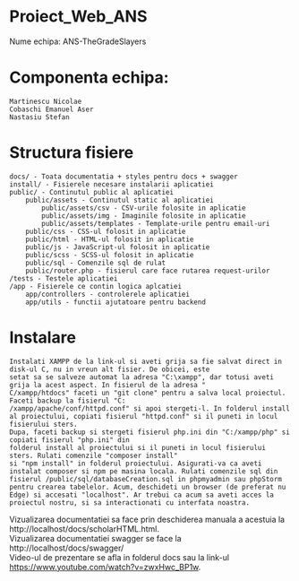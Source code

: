 # Proiect_Web_ANS

Nume echipa: ANS-TheGradeSlayers

# Componenta echipa:

    Martinescu Nicolae
    Cobaschi Emanuel Aser
    Nastasiu Stefan

# Structura fisiere

    docs/ - Toata documentatia + styles pentru docs + swagger
    install/ - Fisierele necesare instalarii aplicatiei
    public/ - Continutul public al aplicatiei
        public/assets - Continutul static al aplicatiei
            public/assets/csv - CSV-urile folosite in aplicatie
            public/assets/img - Imaginile folosite in aplicatie
            public/assets/templates - Template-urile pentru email-uri
        public/css - CSS-ul folosit in aplicatie
        public/html - HTML-ul folosit in aplicatie
        public/js - JavaScript-ul folosit in aplicatie
        public/scss - SCSS-ul folosit in aplicatie
        public/sql - Comenzile sql de rulat
        public/router.php - fisierul care face rutarea request-urilor
    /tests - Testele aplicatiei   
    /app - Fisierele ce contin logica aplcatiei
        app/controllers - controlerele aplicatiei
        app/utils - functii ajutatoare pentru backend

# Instalare

    Instalati XAMPP de la link-ul si aveti grija sa fie salvat direct in disk-ul C, nu in vreun alt fisier. De obicei, este
    setat sa se salveze automat la adresa "C:\xampp", dar totusi aveti grija la acest aspect. In fisierul de la adresa "
    C/xampp/htdocs" faceti un "git clone" pentru a salva local proiectul. Faceti backup la fisierul "C:
    /xampp/apache/conf/httpd.conf" si apoi stergeti-l. In folderul install al proiectului, copiati fisierul "httpd.conf" si il puneti in locul fisierului sters.
    Dupa, faceti backup si stergeti fisierul php.ini din "C:/xampp/php" si copiati fisierul "php.ini" din
    folderul install al proiectului si il puneti in locul fisierului sters. Rulati comenzile "composer install" 
    si "npm install" in folderul proiectului. Asigurati-va ca aveti instalat composer si npm pe masina locala. Rulati comenzile sql din fisierul /public/sql/databaseCreation.sql in phpmyadmin sau phpStorm pentru crearea tabelelor. Acum, deschideti un browser (de preferat nu Edge) si accesati "localhost". Ar trebui ca acum sa aveti acces la proiectul nostru, si sa interactionati cu interfata noastra.

Vizualizarea documentatiei sa face prin deschiderea manuala a acestuia la http://localhost/docs/scholarHTML.html.
\
Vizualizarea documentatiei swagger se face la http://localhost/docs/swagger/
\
Video-ul de prezentare se afla in folderul docs sau la link-ul https://www.youtube.com/watch?v=zwxHwc_BP1w.
